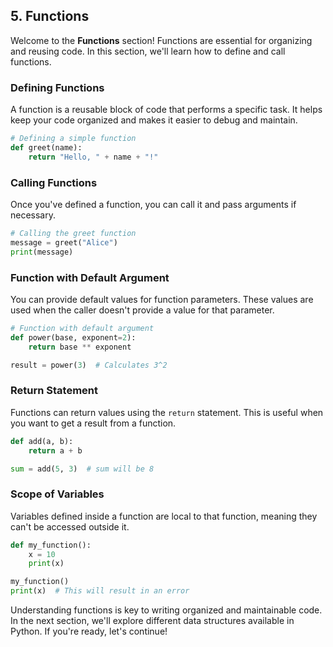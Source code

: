 ## 5. Functions

Welcome to the **Functions** section! Functions are essential for organizing and reusing code. In this section, we'll learn how to define and call functions.

### Defining Functions

A function is a reusable block of code that performs a specific task. It helps keep your code organized and makes it easier to debug and maintain.

```python
# Defining a simple function
def greet(name):
    return "Hello, " + name + "!"
```

### Calling Functions

Once you've defined a function, you can call it and pass arguments if necessary.

```python
# Calling the greet function
message = greet("Alice")
print(message)
```

### Function with Default Argument

You can provide default values for function parameters. These values are used when the caller doesn't provide a value for that parameter.

```python
# Function with default argument
def power(base, exponent=2):
    return base ** exponent

result = power(3)  # Calculates 3^2
```

### Return Statement

Functions can return values using the `return` statement. This is useful when you want to get a result from a function.

```python
def add(a, b):
    return a + b

sum = add(5, 3)  # sum will be 8
```

### Scope of Variables

Variables defined inside a function are local to that function, meaning they can't be accessed outside it.

```python
def my_function():
    x = 10
    print(x)

my_function()
print(x)  # This will result in an error
```

Understanding functions is key to writing organized and maintainable code. In the next section, we'll explore different data structures available in Python. If you're ready, let's continue!